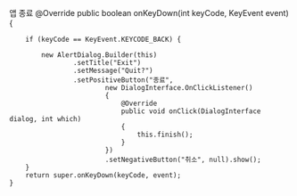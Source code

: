 앱 종료
	@Override
	public boolean onKeyDown(int keyCode, KeyEvent event) {

		if (keyCode == KeyEvent.KEYCODE_BACK) {

			new AlertDialog.Builder(this)
					.setTitle("Exit")
					.setMessage("Quit?")
					.setPositiveButton("종료",
							new DialogInterface.OnClickListener() 
							{
								@Override
								public void onClick(DialogInterface dialog, int which) 
								{
									this.finish();
								}
							})
							.setNegativeButton("취소", null).show();
		}
		return super.onKeyDown(keyCode, event);
	}